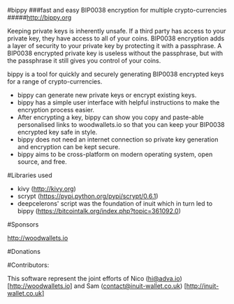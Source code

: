 #bippy 
###fast and easy BIP0038 encryption for multiple crypto-currencies
#####http://bippy.org

Keeping private keys is inherently unsafe. 
If a third party has access to your private key, they have access to all of your coins. 
BIP0038 encryption adds a layer of security to your private key by protecting it with a passphrase. 
A BIP0038 encrypted private key is useless without the passphrase, but with the passphrase it still gives you control of your coins.

bippy is a tool for quickly and securely generating BIP0038 encrypted keys for a range of crypto-currencies.

   - bippy can generate new private keys or encrypt existing keys.
   - bippy has a simple user interface with helpful instructions to make the encryption process easier.
   - After encrypting a key, bippy can show you copy and paste-able personalised links to woodwallets.io so that you can keep your BIP0038 encrypted key safe in style.
   - bippy does not need an internet connection so private key generation and encryption can be kept secure.
   - bippy aims to be cross-platform on modern operating system, open source, and free.

 
#Libraries used

   - kivy (http://kivy.org)
   - scrypt (https://pypi.python.org/pypi/scrypt/0.6.1)
   - deepcelerons' script was the foundation of inuit which in turn led to bippy (https://bitcointalk.org/index.php?topic=361092.0) 

#Sponsors

http://woodwallets.io

#Donations




#Contributors: 

This software represent the joint efforts of Nico (hi@adva.io) [http://woodwallets.io] and Sam (contact@inuit-wallet.co.uk) [http://inuit-wallet.co.uk]
